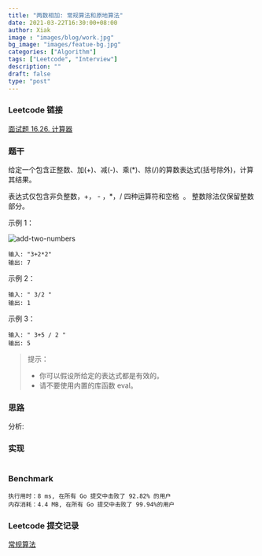 ```yaml
---
title: "两数相加: 常规算法和原地算法"
date: 2021-03-22T16:30:00+08:00
author: Xiak
image : "images/blog/work.jpg"
bg_image: "images/featue-bg.jpg"
categories: ["Algorithm"]
tags: ["Leetcode", "Interview"]
description: ""
draft: false
type: "post"
---
```


### Leetcode 链接

[面试题 16.26. 计算器](https://leetcode-cn.com/problems/calculator-lcci/)

### 题干
给定一个包含正整数、加(+)、减(-)、乘(*)、除(/)的算数表达式(括号除外)，计算其结果。

表达式仅包含非负整数，+， - ，*，/ 四种运算符和空格  。 整数除法仅保留整数部分。


示例 1：

![add-two-numbers](/images/algorithm/add-two-num-1.jpg)

```
输入: "3+2*2"
输出: 7
```

示例 2：

```
输入: " 3/2 "
输出: 1
```

示例 3：

```
输入: " 3+5 / 2 "
输出: 5
```


> 提示：
> - 你可以假设所给定的表达式都是有效的。
> - 请不要使用内置的库函数 eval。

### 思路

分析: 


### 实现


```golang

```

### Benchmark 
```
执行用时：8 ms, 在所有 Go 提交中击败了 92.82% 的用户
内存消耗：4.4 MB, 在所有 Go 提交中击败了 99.94%的用户
```

### Leetcode 提交记录

[常规算法]()


